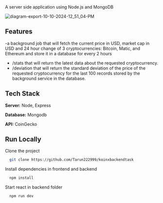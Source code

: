 


  A server side application using Node.js and MongoDB 

  
![diagram-export-10-10-2024-12_51_04-PM](https://github.com/user-attachments/assets/2291f308-6037-4738-95bb-2f340b34f134)


## Features

-a background job that will fetch the current price in USD, market cap in USD and 24 hour change of 3 cryptocurrencies: Bitcoin, Matic, and Ethereum and store it in a database for every 2 hours 
- /stats that will return the latest data about the requested cryptocurrency.
- /deviation  that will return the standard deviation of the price of the requested cryptocurrency for the last 100 records stored by the background service in the database.
## Tech Stack



**Server:** Node, Express

**Database:** Mongodb

**API:** CoinGecko




## Run Locally

Clone the project

```bash
  git clone https://github.com/Tarun222999/koinxbackendtask
```




Install dependencies in frontend and backend

```bash
  npm install
```

Start react in backend folder

```bash
  npm run dev
```


